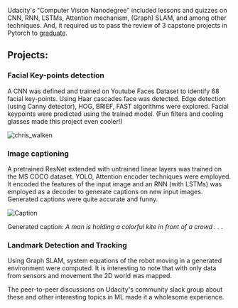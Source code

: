 Udacity's "Computer Vision Nanodegree"  included lessons and quizzes on CNN, RNN, LSTMs, Attention mechanism, (Graph) SLAM, and among other techniques. And, it required us to pass the review of 3 capstone projects in Pytorch to <a href="https://confirm.udacity.com/9QK9JDSF">graduate</a>.

## Projects:

### Facial Key-points detection
A CNN was defined and trained on Youtube Faces Dataset to identify 68 facial key-points. Using Haar cascades face was detected. Edge detection (using Canny detector), HOG, BRIEF, FAST algorithms were explored. Facial keypoints were predicted using the trained model. (Fun filters and cooling glasses made this project even cooler!) 

![chris_walken](https://github.com/ven-k/CVND/tree/master/Facial%20Key-points%20Detection/images/chris_walken.png)

### Image captioning
A pretrained ResNet extended with untrained linear layers was trained on the MS COCO dataset. YOLO, Attention encoder techniques were employed. It encoded the features of the input image and an RNN (with LSTMs) was employed as a decoder to generate captions on new input images. Generated captions were quite accurate and funny.

![Caption](https://github.com/ven-k/CVND/tree/master/Facial%20Key-points%20Detection/images/kite.png)

Generated caption: *A man is holding a colorful kite in front of a crowd . . .*

### Landmark Detection and Tracking
Using Graph SLAM, system equations of the robot moving in a generated environment were computed. It is interesting to note that with only data from sensors and movement the 2D world was mapped.

The peer-to-peer discussions on Udacity's community slack group about these and other interesting topics in ML made it a wholesome experience.
